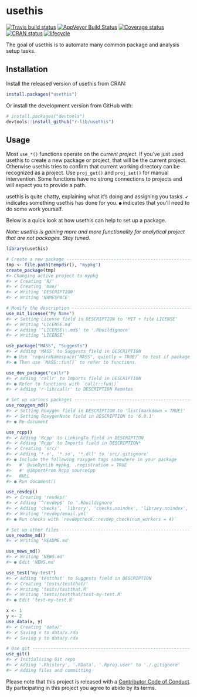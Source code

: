 
<!-- README.md is generated from README.Rmd. Please edit that file -->

# usethis

[![Travis build
status](https://travis-ci.org/r-lib/usethis.svg?branch=master)](https://travis-ci.org/r-lib/usethis)
[![AppVeyor Build
Status](https://ci.appveyor.com/api/projects/status/github/r-lib/usethis?branch=master&svg=true)](https://ci.appveyor.com/project/r-lib/usethis)
[![Coverage
status](https://codecov.io/gh/r-lib/usethis/branch/master/graph/badge.svg)](https://codecov.io/github/r-lib/usethis?branch=master)
[![CRAN
status](http://www.r-pkg.org/badges/version/usethis)](https://cran.r-project.org/package=usethis)
[![lifecycle](https://img.shields.io/badge/lifecycle-stable-brightgreen.svg)](https://www.tidyverse.org/lifecycle/#stable)

The goal of usethis is to automate many common package and analysis
setup tasks.

## Installation

Install the released version of usethis from CRAN:

``` r
install.packages("usethis")
```

Or install the development version from GitHub with:

``` r
# install.packages("devtools")
devtools::install_github("r-lib/usethis")
```

## Usage

Most `use_*()` functions operate on the *current project*. If you’ve
just used usethis to create a new package or project, that will be the
current project. Otherwise usethis tries to confirm that current working
directory can be recognized as a project. Use `proj_get()` and
`proj_set()` for manual intervention. Some functions have no strong
connections to projects and will expect you to provide a path.

usethis is quite chatty, explaining what it’s doing and assigning you
tasks. `✔` indicates something usethis has done for you. `●` indicates
that you’ll need to do some work yourself.

Below is a quick look at how usethis can help to set up a package.

*Note: usethis is gaining more and more functionality for analytical
project that are not packages. Stay tuned.*

``` r
library(usethis)

# Create a new package -------------------------------------------------
tmp <- file.path(tempdir(), "mypkg")
create_package(tmp)
#> Changing active project to mypkg
#> ✔ Creating 'R/'
#> ✔ Creating 'man/'
#> ✔ Writing 'DESCRIPTION'
#> ✔ Writing 'NAMESPACE'

# Modify the description ----------------------------------------------
use_mit_license("My Name")
#> ✔ Setting License field in DESCRIPTION to 'MIT + file LICENSE'
#> ✔ Writing 'LICENSE.md'
#> ✔ Adding '^LICENSE\\.md$' to '.Rbuildignore'
#> ✔ Writing 'LICENSE'

use_package("MASS", "Suggests")
#> ✔ Adding 'MASS' to Suggests field in DESCRIPTION
#> ● Use `requireNamespace("MASS", quietly = TRUE)` to test if package is installed
#> ● Then use `MASS::fun()` to refer to functions.

use_dev_package("callr")
#> ✔ Adding 'callr' to Imports field in DESCRIPTION
#> ● Refer to functions with `callr::fun()`
#> ✔ Adding 'r-lib/callr' to DESCRIPTION Remotes

# Set up various packages ---------------------------------------------
use_roxygen_md()
#> ✔ Setting Roxygen field in DESCRIPTION to 'list(markdown = TRUE)'
#> ✔ Setting RoxygenNote field in DESCRIPTION to '6.0.1'
#> ● Re-document

use_rcpp()
#> ✔ Adding 'Rcpp' to LinkingTo field in DESCRIPTION
#> ✔ Adding 'Rcpp' to Imports field in DESCRIPTION*
#> ✔ Creating 'src/'
#> ✔ Adding '*.o', '*.so', '*.dll' to 'src/.gitignore'
#> ● Include the following roxygen tags somewhere in your package
#>   #' @useDynLib mypkg, .registration = TRUE
#>   #' @importFrom Rcpp sourceCpp
#>   NULL
#> ● Run document()

use_revdep()
#> ✔ Creating 'revdep/'
#> ✔ Adding '^revdep$' to '.Rbuildignore'
#> ✔ Adding 'checks', 'library', 'checks.noindex', 'library.noindex', 'data.sqlite', '*.html' to 'revdep/.gitignore'
#> ✔ Writing 'revdep/email.yml'
#> ● Run checks with `revdepcheck::revdep_check(num_workers = 4)`

# Set up other files -------------------------------------------------
use_readme_md()
#> ✔ Writing 'README.md'

use_news_md()
#> ✔ Writing 'NEWS.md'
#> ● Edit 'NEWS.md'

use_test("my-test")
#> ✔ Adding 'testthat' to Suggests field in DESCRIPTION
#> ✔ Creating 'tests/testthat/'
#> ✔ Writing 'tests/testthat.R'
#> ✔ Writing 'tests/testthat/test-my-test.R'
#> ● Edit 'test-my-test.R'

x <- 1
y <- 2
use_data(x, y)
#> ✔ Creating 'data/'
#> ✔ Saving x to data/x.rda
#> ✔ Saving y to data/y.rda

# Use git ------------------------------------------------------------
use_git()
#> ✔ Initialising Git repo
#> ✔ Adding '.Rhistory', '.RData', '.Rproj.user' to './.gitignore'
#> ✔ Adding files and committing
```

Please note that this project is released with a [Contributor Code of
Conduct](.github/CODE_OF_CONDUCT.md). By participating in this project
you agree to abide by its terms.
